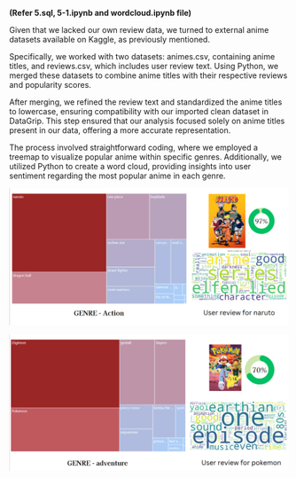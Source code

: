 **(Refer 5.sql, 5-1.ipynb and wordcloud.ipynb file)**

Given that we lacked our own review data, we turned to external anime datasets available on Kaggle, as previously mentioned.

Specifically, we worked with two datasets: animes.csv, containing anime titles, and reviews.csv, which includes user review text. Using Python, we merged these datasets to combine anime titles with their respective reviews and popularity scores.

After merging, we refined the review text and standardized the anime titles to lowercase, ensuring compatibility with our imported clean dataset in DataGrip. This step ensured that our analysis focused solely on anime titles present in our data, offering a more accurate representation.

The process involved straightforward coding, where we employed a treemap to visualize popular anime within specific genres. Additionally, we utilized Python to create a word cloud, providing insights into user sentiment regarding the most popular anime in each genre.

![1](./images/5-1.png)

![2](./images/5-2.png)





